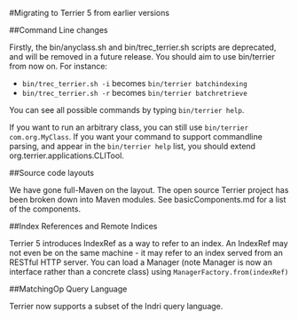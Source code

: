 #Migrating to Terrier 5 from earlier versions

##Command Line changes

Firstly, the bin/anyclass.sh and bin/trec_terrier.sh scripts are deprecated, and will be removed in a future release. You should aim to use bin/terrier from now on. For instance:

* `bin/trec_terrier.sh -i` becomes `bin/terrier batchindexing`
* `bin/trec_terrier.sh -r` becomes `bin/terrier batchretrieve`

You can see all possible commands by typing `bin/terrier help`.

If you want to run an arbitrary class, you can still use `bin/terrier com.org.MyClass`. If you want your command to support commandline parsing, and appear in the `bin/terrier help` list, you should extend org.terrier.applications.CLITool.

##Source code layouts

We have gone full-Maven on the layout. The open source Terrier project has been broken down into Maven modules. See basicComponents.md for a list of the components.

##Index References and Remote Indices

Terrier 5 introduces IndexRef as a way to refer to an index. An IndexRef may not even be on the same machine - it may refer to an index served from an RESTful HTTP server. You can load a Manager (note Manager is now an interface rather than a concrete class) using `ManagerFactory.from(indexRef)`

##MatchingOp Query Language

Terrier now supports a subset of the Indri query language.

